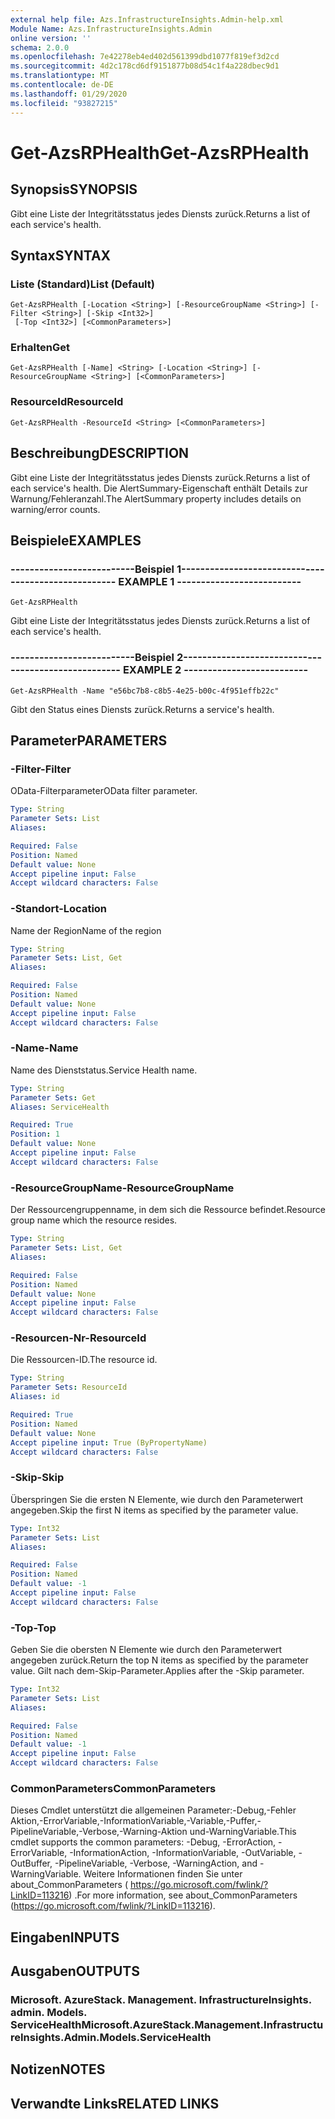 ```yaml
---
external help file: Azs.InfrastructureInsights.Admin-help.xml
Module Name: Azs.InfrastructureInsights.Admin
online version: ''
schema: 2.0.0
ms.openlocfilehash: 7e42278eb4ed402d561399dbd1077f819ef3d2cd
ms.sourcegitcommit: 4d2c178cd6df9151877b08d54c1f4a228dbec9d1
ms.translationtype: MT
ms.contentlocale: de-DE
ms.lasthandoff: 01/29/2020
ms.locfileid: "93827215"
---
```

# <span data-ttu-id="c5170-101">Get-AzsRPHealth</span><span class="sxs-lookup"><span data-stu-id="c5170-101">Get-AzsRPHealth</span></span>

## <span data-ttu-id="c5170-102">Synopsis</span><span class="sxs-lookup"><span data-stu-id="c5170-102">SYNOPSIS</span></span>
<span data-ttu-id="c5170-103">Gibt eine Liste der Integritätsstatus jedes Diensts zurück.</span><span class="sxs-lookup"><span data-stu-id="c5170-103">Returns a list of each service's health.</span></span>

## <span data-ttu-id="c5170-104">Syntax</span><span class="sxs-lookup"><span data-stu-id="c5170-104">SYNTAX</span></span>

### <span data-ttu-id="c5170-105">Liste (Standard)</span><span class="sxs-lookup"><span data-stu-id="c5170-105">List (Default)</span></span>
```
Get-AzsRPHealth [-Location <String>] [-ResourceGroupName <String>] [-Filter <String>] [-Skip <Int32>]
 [-Top <Int32>] [<CommonParameters>]
```

### <span data-ttu-id="c5170-106">Erhalten</span><span class="sxs-lookup"><span data-stu-id="c5170-106">Get</span></span>
```
Get-AzsRPHealth [-Name] <String> [-Location <String>] [-ResourceGroupName <String>] [<CommonParameters>]
```

### <span data-ttu-id="c5170-107">ResourceId</span><span class="sxs-lookup"><span data-stu-id="c5170-107">ResourceId</span></span>
```
Get-AzsRPHealth -ResourceId <String> [<CommonParameters>]
```

## <span data-ttu-id="c5170-108">Beschreibung</span><span class="sxs-lookup"><span data-stu-id="c5170-108">DESCRIPTION</span></span>
<span data-ttu-id="c5170-109">Gibt eine Liste der Integritätsstatus jedes Diensts zurück.</span><span class="sxs-lookup"><span data-stu-id="c5170-109">Returns a list of each service's health.</span></span> <span data-ttu-id="c5170-110">Die AlertSummary-Eigenschaft enthält Details zur Warnung/Fehleranzahl.</span><span class="sxs-lookup"><span data-stu-id="c5170-110">The AlertSummary property includes details on warning/error counts.</span></span>

## <span data-ttu-id="c5170-111">Beispiele</span><span class="sxs-lookup"><span data-stu-id="c5170-111">EXAMPLES</span></span>

### <span data-ttu-id="c5170-112">--------------------------Beispiel 1--------------------------</span><span class="sxs-lookup"><span data-stu-id="c5170-112">-------------------------- EXAMPLE 1 --------------------------</span></span>
```
Get-AzsRPHealth
```

<span data-ttu-id="c5170-113">Gibt eine Liste der Integritätsstatus jedes Diensts zurück.</span><span class="sxs-lookup"><span data-stu-id="c5170-113">Returns a list of each service's health.</span></span>

### <span data-ttu-id="c5170-114">--------------------------Beispiel 2--------------------------</span><span class="sxs-lookup"><span data-stu-id="c5170-114">-------------------------- EXAMPLE 2 --------------------------</span></span>
```
Get-AzsRPHealth -Name "e56bc7b8-c8b5-4e25-b00c-4f951effb22c"
```

<span data-ttu-id="c5170-115">Gibt den Status eines Diensts zurück.</span><span class="sxs-lookup"><span data-stu-id="c5170-115">Returns a service's health.</span></span>

## <span data-ttu-id="c5170-116">Parameter</span><span class="sxs-lookup"><span data-stu-id="c5170-116">PARAMETERS</span></span>

### <span data-ttu-id="c5170-117">-Filter</span><span class="sxs-lookup"><span data-stu-id="c5170-117">-Filter</span></span>
<span data-ttu-id="c5170-118">OData-Filterparameter</span><span class="sxs-lookup"><span data-stu-id="c5170-118">OData filter parameter.</span></span>

```yaml
Type: String
Parameter Sets: List
Aliases: 

Required: False
Position: Named
Default value: None
Accept pipeline input: False
Accept wildcard characters: False
```

### <span data-ttu-id="c5170-119">-Standort</span><span class="sxs-lookup"><span data-stu-id="c5170-119">-Location</span></span>
<span data-ttu-id="c5170-120">Name der Region</span><span class="sxs-lookup"><span data-stu-id="c5170-120">Name of the region</span></span>

```yaml
Type: String
Parameter Sets: List, Get
Aliases: 

Required: False
Position: Named
Default value: None
Accept pipeline input: False
Accept wildcard characters: False
```

### <span data-ttu-id="c5170-121">-Name</span><span class="sxs-lookup"><span data-stu-id="c5170-121">-Name</span></span>
<span data-ttu-id="c5170-122">Name des Dienststatus.</span><span class="sxs-lookup"><span data-stu-id="c5170-122">Service Health name.</span></span>

```yaml
Type: String
Parameter Sets: Get
Aliases: ServiceHealth

Required: True
Position: 1
Default value: None
Accept pipeline input: False
Accept wildcard characters: False
```

### <span data-ttu-id="c5170-123">-ResourceGroupName</span><span class="sxs-lookup"><span data-stu-id="c5170-123">-ResourceGroupName</span></span>
<span data-ttu-id="c5170-124">Der Ressourcengruppenname, in dem sich die Ressource befindet.</span><span class="sxs-lookup"><span data-stu-id="c5170-124">Resource group name which the resource resides.</span></span>

```yaml
Type: String
Parameter Sets: List, Get
Aliases: 

Required: False
Position: Named
Default value: None
Accept pipeline input: False
Accept wildcard characters: False
```

### <span data-ttu-id="c5170-125">-Resourcen-Nr</span><span class="sxs-lookup"><span data-stu-id="c5170-125">-ResourceId</span></span>
<span data-ttu-id="c5170-126">Die Ressourcen-ID.</span><span class="sxs-lookup"><span data-stu-id="c5170-126">The resource id.</span></span>

```yaml
Type: String
Parameter Sets: ResourceId
Aliases: id

Required: True
Position: Named
Default value: None
Accept pipeline input: True (ByPropertyName)
Accept wildcard characters: False
```

### <span data-ttu-id="c5170-127">-Skip</span><span class="sxs-lookup"><span data-stu-id="c5170-127">-Skip</span></span>
<span data-ttu-id="c5170-128">Überspringen Sie die ersten N Elemente, wie durch den Parameterwert angegeben.</span><span class="sxs-lookup"><span data-stu-id="c5170-128">Skip the first N items as specified by the parameter value.</span></span>

```yaml
Type: Int32
Parameter Sets: List
Aliases: 

Required: False
Position: Named
Default value: -1
Accept pipeline input: False
Accept wildcard characters: False
```

### <span data-ttu-id="c5170-129">-Top</span><span class="sxs-lookup"><span data-stu-id="c5170-129">-Top</span></span>
<span data-ttu-id="c5170-130">Geben Sie die obersten N Elemente wie durch den Parameterwert angegeben zurück.</span><span class="sxs-lookup"><span data-stu-id="c5170-130">Return the top N items as specified by the parameter value.</span></span>
<span data-ttu-id="c5170-131">Gilt nach dem-Skip-Parameter.</span><span class="sxs-lookup"><span data-stu-id="c5170-131">Applies after the -Skip parameter.</span></span>

```yaml
Type: Int32
Parameter Sets: List
Aliases: 

Required: False
Position: Named
Default value: -1
Accept pipeline input: False
Accept wildcard characters: False
```

### <span data-ttu-id="c5170-132">CommonParameters</span><span class="sxs-lookup"><span data-stu-id="c5170-132">CommonParameters</span></span>
<span data-ttu-id="c5170-133">Dieses Cmdlet unterstützt die allgemeinen Parameter:-Debug,-Fehler Aktion,-ErrorVariable,-InformationVariable,-Variable,-Puffer,-PipelineVariable,-Verbose,-Warning-Aktion und-WarningVariable.</span><span class="sxs-lookup"><span data-stu-id="c5170-133">This cmdlet supports the common parameters: -Debug, -ErrorAction, -ErrorVariable, -InformationAction, -InformationVariable, -OutVariable, -OutBuffer, -PipelineVariable, -Verbose, -WarningAction, and -WarningVariable.</span></span> <span data-ttu-id="c5170-134">Weitere Informationen finden Sie unter about_CommonParameters ( https://go.microsoft.com/fwlink/?LinkID=113216) .</span><span class="sxs-lookup"><span data-stu-id="c5170-134">For more information, see about_CommonParameters (https://go.microsoft.com/fwlink/?LinkID=113216).</span></span>

## <span data-ttu-id="c5170-135">Eingaben</span><span class="sxs-lookup"><span data-stu-id="c5170-135">INPUTS</span></span>

## <span data-ttu-id="c5170-136">Ausgaben</span><span class="sxs-lookup"><span data-stu-id="c5170-136">OUTPUTS</span></span>

### <span data-ttu-id="c5170-137">Microsoft. AzureStack. Management. InfrastructureInsights. admin. Models. ServiceHealth</span><span class="sxs-lookup"><span data-stu-id="c5170-137">Microsoft.AzureStack.Management.InfrastructureInsights.Admin.Models.ServiceHealth</span></span>

## <span data-ttu-id="c5170-138">Notizen</span><span class="sxs-lookup"><span data-stu-id="c5170-138">NOTES</span></span>

## <span data-ttu-id="c5170-139">Verwandte Links</span><span class="sxs-lookup"><span data-stu-id="c5170-139">RELATED LINKS</span></span>

